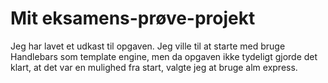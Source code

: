 # Mit eksamens-prøve-projekt

Jeg har lavet et udkast til opgaven. Jeg ville til at starte med bruge Handlebars som template engine, 
men da opgaven ikke tydeligt gjorde det klart, at det var en mulighed fra start, valgte jeg at bruge alm express.

